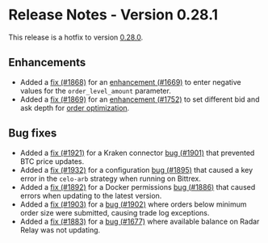# Release Notes - Version 0.28.1

This release is a hotfix to version [0.28.0](/release-notes/0.28.0).

## Enhancements

* Added a [fix (#1868)](https://github.com/CoinAlpha/hummingbot/pull/1868) for an [enhancement (#1669)](https://github.com/CoinAlpha/hummingbot/issues/1669) to enter negative values for the `order_level_amount` parameter.
* Added a [fix (#1869)](https://github.com/CoinAlpha/hummingbot/pull/1869) for an [enhancement (#1752)](https://github.com/CoinAlpha/hummingbot/issues/1752) to set different bid and ask depth for [order optimization](/parameters/order-optimization/).

## Bug fixes

* Added a [fix (#1921)](https://github.com/CoinAlpha/hummingbot/pull/1921) for a Kraken connector [bug (#1901)](https://github.com/CoinAlpha/hummingbot/issues/1901) that prevented BTC price updates.
* Added a [fix (#1932)](https://github.com/CoinAlpha/hummingbot/pull/1932) for a configuration [bug (#1895)](https://github.com/CoinAlpha/hummingbot/issues/1895) that caused a key error in the `celo-arb` strategy when running on Bittrex.
* Added a [fix (#1892)](https://github.com/CoinAlpha/hummingbot/pull/1892) for a Docker permissions [bug (#1886)](https://github.com/CoinAlpha/hummingbot/issues/1886) that caused errors when updating to the latest version.
* Added a [fix (#1903)](https://github.com/CoinAlpha/hummingbot/pull/1903) for a [bug (#1902)](https://github.com/CoinAlpha/hummingbot/issues/1902) where orders below minimum order size were submitted, causing trade log exceptions.
* Added a [fix (#1883)](https://github.com/CoinAlpha/hummingbot/pull/1883) for a [bug (#1677)](https://github.com/CoinAlpha/hummingbot/issues/1677) where available balance on Radar Relay was not updating.
